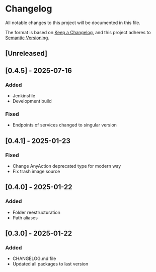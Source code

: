 # Changelog

All notable changes to this project will be documented in this file.

The format is based on [Keep a Changelog](https://keepachangelog.com/en/1.1.0/),
and this project adheres to [Semantic Versioning](https://semver.org/spec/v2.0.0.html).

## [Unreleased]

## [0.4.5] - 2025-07-16

### Added

- Jenkinsfile
- Development build

### Fixed

- Endpoints of services changed to singular version

## [0.4.1] - 2025-01-23

### Fixed

- Change AnyAction deprecated type for modern way
- Fix trash image source

## [0.4.0] - 2025-01-22

### Added

- Folder reestructuration
- Path aliases

## [0.3.0] - 2025-01-22

### Added

- CHANGELOG.md file
- Updated all packages to last version
